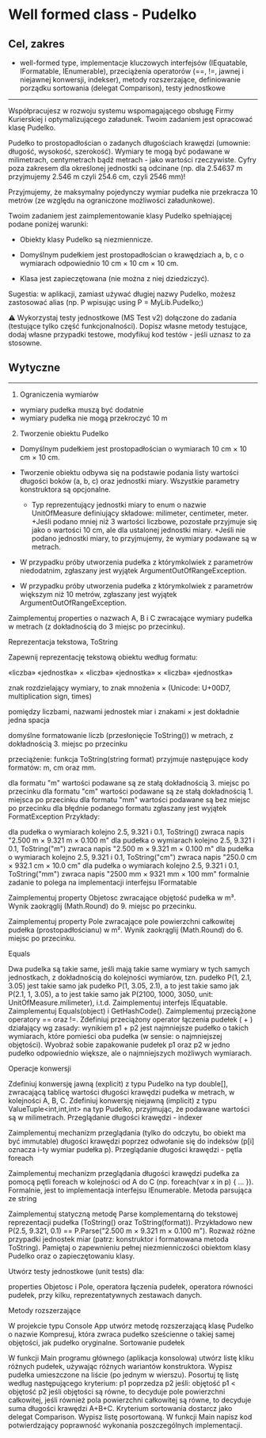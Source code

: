 # Well formed class - Pudelko

## Cel, zakres
- well-formed type, implementacje kluczowych interfejsów (IEquatable, IFormatable, IEnumerable), przeciążenia operatorów (==, !=, jawnej i niejawnej konwersji, indekser), metody rozszerzające, definiowanie porządku sortowania (delegat Comparison), testy jednostkowe

------------

Współpracujesz w rozwoju systemu wspomagającego obsługę Firmy Kurierskiej i optymalizującego załadunek. Twoim zadaniem jest opracować klasę Pudelko.

Pudełko to prostopadłościan o zadanych długościach krawędzi (umownie: długość, wysokość, szerokość). Wymiary te mogą być podawane w milimetrach, centymetrach bądź metrach - jako wartości rzeczywiste. Cyfry poza zakresem dla określonej jednostki są odcinane (np. dla 2.54637 m przyjmujemy 2.546 m czyli 254.6 cm, czyli 2546 mm)!

Przyjmujemy, że maksymalny pojedynczy wymiar pudełka nie przekracza 10 metrów (ze względu na ograniczone możliwości załadunkowe).

Twoim zadaniem jest zaimplementowanie klasy Pudelko spełniającej podane poniżej warunki:

- Obiekty klasy Pudelko są niezmiennicze.

- Domyślnym pudełkiem jest prostopadłościan o krawędziach a, b, c o wymiarach odpowiednio 10 cm × 10 cm × 10 cm.

- Klasa jest zapieczętowana (nie można z niej dziedziczyć).

Sugestia: w aplikacji, zamiast używać długiej nazwy Pudelko, możesz zastosować alias (np. P wpisując using P = MyLib.Pudelko;)

⚠️ Wykorzystaj testy jednostkowe (MS Test v2) dołączone do zadania (testujące tylko część funkcjonalności). Dopisz własne metody testujące, dodaj własne przypadki testowe, modyfikuj kod testów - jeśli uznasz to za stosowne.

## Wytyczne
------------
1. Ograniczenia wymiarów

+ wymiary pudełka muszą być dodatnie
+ wymiary pudełka nie mogą przekroczyć 10 m

2. Tworzenie obiektu Pudelko

+ Domyślnym pudełkiem jest prostopadłościan o wymiarach 10 cm × 10 cm × 10 cm.

+ Tworzenie obiektu odbywa się na podstawie podania listy wartości długości boków (a, b, c) oraz jednostki miary. Wszystkie parametry konstruktora są opcjonalne.

  + Typ reprezentujący jednostki miary to enum o nazwie UnitOfMeasure definiujący składowe: milimeter, centimeter, meter.
  +Jeśli podano mniej niż 3 wartości liczbowe, pozostałe przyjmuje się jako o wartości 10 cm, ale dla ustalonej jednostki miary.
  +Jeśli nie podano jednostki miary, to przyjmujemy, że wymiary podawane są w metrach.
+ W przypadku próby utworzenia pudełka z którymkolwiek z parametrów niedodatnim, zgłaszany jest wyjątek ArgumentOutOfRangeException.

+ W przypadku próby utworzenia pudełka z którymkolwiek z parametrów większym niż 10 metrów, zgłaszany jest wyjątek ArgumentOutOfRangeException.

Zaimplementuj properties o nazwach A, B i C zwracające wymiary pudełka w metrach (z dokładnością do 3 miejsc po przecinku).

Reprezentacja tekstowa, ToString

Zapewnij reprezentację tekstową obiektu według formatu:

«liczba» «jednostka» × «liczba» «jednostka» × «liczba» «jednostka»

znak rozdzielający wymiary, to znak mnożenia × (Unicode: U+00D7, multiplication sign, times)

pomiędzy liczbami, nazwami jednostek miar i znakami × jest dokładnie jedna spacja

domyślne formatowanie liczb (przesłonięcie ToString()) w metrach, z dokładnością 3. miejsc po przecinku

przeciążenie: funkcja ToString(string format) przyjmuje następujące kody formatów: m, cm oraz mm.

dla formatu "m" wartości podawane są ze stałą dokładnością 3. miejsc po przecinku
dla formatu "cm" wartości podawane są ze stałą dokładnością 1. miejsca po przecinku
dla formatu "mm" wartości podawane są bez miejsc po przecinku
dla błędnie podanego formatu zgłaszany jest wyjątek FormatException
Przykłady:

dla pudełka o wymiarach kolejno 2.5, 9.321 i 0.1, ToString() zwraca napis "2.500 m × 9.321 m × 0.100 m"
dla pudełka o wymiarach kolejno 2.5, 9.321 i 0.1, ToString("m") zwraca napis "2.500 m × 9.321 m × 0.100 m"
dla pudełka o wymiarach kolejno 2.5, 9.321 i 0.1, ToString("cm") zwraca napis "250.0 cm × 932.1 cm × 10.0 cm"
dla pudełka o wymiarach kolejno 2.5, 9.321 i 0.1, ToString("mm") zwraca napis "2500 mm × 9321 mm × 100 mm"
formalnie zadanie to polega na implementacji interfejsu IFormatable

Zaimplementuj property Objetosc zwracające objętość pudełka w m³. Wynik zaokrąglij (Math.Round) do 9. miejsc po przecinku.

Zaimplementuj property Pole zwracające pole powierzchni całkowitej pudełka (prostopadłościanu) w m². Wynik zaokrąglij (Math.Round) do 6. miejsc po przecinku.

Equals

Dwa pudelka są takie same, jeśli mają takie same wymiary w tych samych jednostkach, z dokładnością do kolejności wymiarów, tzn. pudełko P(1, 2.1, 3.05) jest takie samo jak pudełko P(1, 3.05, 2.1), a to jest takie samo jak P(2.1, 1, 3.05), a to jest takie samo jak P(2100, 1000, 3050, unit: UnitOfMeasure.milimeter), i.t.d.
Zaimplementuj interfejs IEquatable<Pudelko>.
Zaimplementuj Equals(object) i GetHashCode().
Zaimplementuj przeciążone operatory == oraz !=.
Zdefiniuj przeciążony operator łączenia pudełek ( + ) działający wg zasady: wynikiem p1 + p2 jest najmniejsze pudełko o takich wymiarach, które pomieści oba pudełka (w sensie: o najmniejszej objętości). Wyobraź sobie zapakowanie pudełek p1 oraz p2 w jedno pudełko odpowiednio większe, ale o najmniejszych możliwych wymiarach.

Operacje konwersji

Zdefiniuj konwersję jawną (explicit) z typu Pudelko na typ double[], zwracającą tablicę wartości długości krawędzi pudełka w metrach, w kolejności A, B, C.
Zdefiniuj konwersję niejawną (implicit) z typu ValueTuple<int,int,int> na typ Pudelko, przyjmując, że podawane wartości są w milimetrach.
Przeglądanie długości krawędzi - indexer

Zaimplementuj mechanizm przeglądania (tylko do odczytu, bo obiekt ma być immutable) długości krawędzi poprzez odwołanie się do indeksów (p[i] oznacza i-ty wymiar pudełka p).
Przeglądanie długości krawędzi - pętla foreach

Zaimplementuj mechanizm przeglądania długości krawędzi pudełka za pomocą pętli foreach w kolejności od A do C (np. foreach(var x in p) { ... }). Formalnie, jest to implementacja interfejsu IEnumerable.
Metoda parsująca ze string

Zaimplementuj statyczną metodę Parse komplementarną do tekstowej reprezentacji pudełka (ToString() oraz ToString(format)). Przykładowo new P(2.5, 9.321, 0.1) == P.Parse("2.500 m × 9.321 m × 0.100 m").
Rozważ różne przypadki jednostek miar (patrz: konstruktor i formatowana metoda ToString).
Pamiętaj o zapewnieniu pełnej niezmienniczości obiektom klasy Pudelko oraz o zapieczętowaniu klasy.

Utwórz testy jednostkowe (unit tests) dla:

properties Objetosc i Pole,
operatora łączenia pudełek,
operatora równości pudełek,
przy kilku, reprezentatywnych zestawach danych.

Metody rozszerzające

W projekcie typu Console App utwórz metodę rozszerzającą klasę Pudelko o nazwie Kompresuj, która zwraca pudełko sześcienne o takiej samej objętości, jak pudełko oryginalne.
Sortowanie pudełek

W funkcji Main programu głównego (aplikacja konsolowa) utwórz listę kliku różnych pudełek, używając różnych wariantów konstruktora.
Wypisz pudełka umieszczone na liście (po jednym w wierszu).
Posortuj tę listę według następującego kryterium: p1 poprzedza p2 jeśli:
objętość p1 < objętość p2
jeśli objętości są równe, to decyduje pole powierzchni całkowitej,
jeśli również pola powierzchni całkowitej są równe, to decyduje suma długości krawędzi A+B+C.
Kryterium sortowania dostarcz jako delegat Comparison<Pudelko>.
Wypisz listę posortowaną.
W funkcji Main napisz kod potwierdzający poprawność wykonania poszczególnych implementacji.
